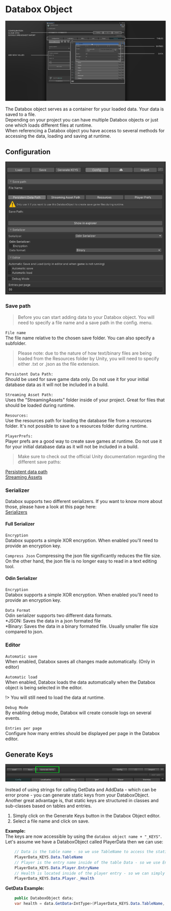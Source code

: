 # Databox Object  
![editorOverview](img/editorOverview.png)  
  
The Databox object serves as a container for your loaded data. Your data is saved to a file.  
Depending on your project you can have multiple Databox objects or just one which loads different files at runtime.  
When referencing a Databox object you have access to several methods for accessing the data, loading and saving at runtime.  

## Configuration

![configuration](img/configuration.png)  

### Save path
> Before you can start adding data to your Databox object. You will need to specify a file name and a save path in the config. menu.  

``File name``  
The file name relative to the chosen save folder. You can also specify a subfolder.  

> Please note: due to the nature of how text/binary files are being loaded from the Resources folder by Unity, you will need to specify either .txt or .json as the file extension.
  
`Persistent Data Path:`  
Should be used for save game data only. Do not use it for your initial database data as it will not be included in a build.  
  
`Streaming Asset Path:`  
Uses the "StreamingAssets" folder inside of your project. Great for files that should be loaded during runtime.
  
`Resources:`  
Use the resources path for loading the database file from a resources folder. It's not possible to save to a resources folder during runtime.
  
`PlayerPrefs:`  
Player prefs are a good way to create save games at runtime. Do not use it for your initial database data as it will not be included in a build.

> Make sure to check out the official Unity documentation regarding the different save paths:  

[Persistent data path](https://docs.unity3d.com/ScriptReference/Application-persistentDataPath.html)  
[Streaming Assets](https://docs.unity3d.com/ScriptReference/Application-streamingAssetsPath.html)  
  
### Serializer
Databox supports two different serializers. If you want to know more about those, please have a look at this page here:  
[Serializers](https://odininspector.com/odin-serializer)

#### Full Serializer  
`Encryption`  
Databox supports a simple XOR encryption. When enabled you'll need to provide an encryption key.  

`Compress Json`
Compressing the json file significantly reduces the file size. On the other hand, the json file is no longer easy to read in a text editing tool.

#### Odin Serializer
`Encryption`  
Databox supports a simple XOR encryption. When enabled you'll need to provide an encryption key.  

`Data Format`  
Odin serializer supports two different data formats.  
  *JSON: Saves the data in a json formated file  
  *Binary: Saves the data in a binary formated file. Usually smaller file size compared to json.  
  
### Editor

`Automatic save`  
When enabled, Databox saves all changes made automatically. (Only in editor)  

`Automatic load`  
When enabled, Databox loads the data automatically when the Databox object is being selected in the editor.  

!> You will still need to load the data at runtime. 
  
`Debug Mode`  
By enabling debug mode, Databox will create console logs on several events.  

`Entries per page`  
Configure how many entries should be displayed per page in the Databox editor.  

## Generate Keys
![generateKeys](img/generatekeys.png)  
  
Instead of using strings for calling GetData and AddData - which can be error prone - you can generate static keys from your DataboxObject. Another great advantage is, that static keys are structured in classes and sub-classes based on tables and entries.
  
1. Simply click on the Generate Keys button in the Databox Object editor.  
2. Select a file name and click on save.  

**Example:**  
The keys are now accessible by using the `databox object name + "_KEYS"`. Let's assume we have a DataboxObject called PlayerData then we can use:  
```csharp
    // Data is the table name - so we use TableName to access the static key
    PlayerData_KEYS.Data.TableName
    // Player is the entry name inside of the table Data - so we use EntryName to access the static key 
    PlayerData_KEYS.Data.Player.EntryName   
    // Health is located inside of the player entry - so we can simply use the _Health key.
    PlayerData_KEYS.Data.Player._Health
```  
**GetData Example:**  
```csharp
    public DataboxObject data;
    var health = data.GetData<IntType>(PlayerData_KEYS.Data.TableName, PlayerData_KEYS.Data.Player.EntryName, PlayerData_KEYS.Data.Player._Health);
```
